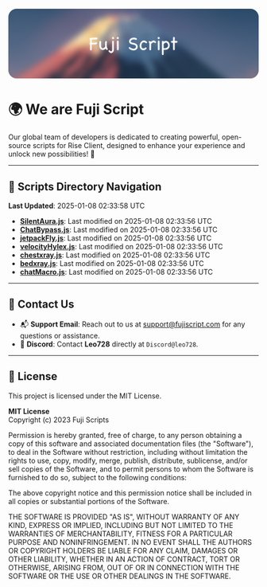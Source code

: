 ![Banner](.github/b.webp)

# 🌍 **We are Fuji Script**

Our global team of developers is dedicated to creating powerful, open-source scripts for Rise Client, designed to enhance your experience and unlock new possibilities! 🌟

---
<!-- SCRIPTS_NAVIGATION_START -->
## 📂 **Scripts Directory Navigation**

**Last Updated**: 2025-01-08 02:33:58 UTC

- **[SilentAura.js](scripts/SilentAura.js)**: Last modified on 2025-01-08 02:33:56 UTC
- **[ChatBypass.js](scripts/ChatBypass.js)**: Last modified on 2025-01-08 02:33:56 UTC
- **[jetpackFly.js](scripts/jetpackFly.js)**: Last modified on 2025-01-08 02:33:56 UTC
- **[velocityHylex.js](scripts/velocityHylex.js)**: Last modified on 2025-01-08 02:33:56 UTC
- **[chestxray.js](scripts/chestxray.js)**: Last modified on 2025-01-08 02:33:56 UTC
- **[bedxray.js](scripts/bedxray.js)**: Last modified on 2025-01-08 02:33:56 UTC
- **[chatMacro.js](scripts/chatMacro.js)**: Last modified on 2025-01-08 02:33:56 UTC

<!-- SCRIPTS_NAVIGATION_END -->

---

## 💬 **Contact Us**  
- 📬 **Support Email**: Reach out to us at [support@fujiscript.com](mailto:support@fujiscript.com) for any questions or assistance.  
- 💬 **Discord**: Contact **Leo728** directly at `Discord@leo728`.

---

## 📜 **License**

This project is licensed under the MIT License.  

**MIT License**  
Copyright (c) 2023 Fuji Scripts  

Permission is hereby granted, free of charge, to any person obtaining a copy of this software and associated documentation files (the "Software"), to deal in the Software without restriction, including without limitation the rights to use, copy, modify, merge, publish, distribute, sublicense, and/or sell copies of the Software, and to permit persons to whom the Software is furnished to do so, subject to the following conditions:  

The above copyright notice and this permission notice shall be included in all copies or substantial portions of the Software.  

THE SOFTWARE IS PROVIDED "AS IS", WITHOUT WARRANTY OF ANY KIND, EXPRESS OR IMPLIED, INCLUDING BUT NOT LIMITED TO THE WARRANTIES OF MERCHANTABILITY, FITNESS FOR A PARTICULAR PURPOSE AND NONINFRINGEMENT. IN NO EVENT SHALL THE AUTHORS OR COPYRIGHT HOLDERS BE LIABLE FOR ANY CLAIM, DAMAGES OR OTHER LIABILITY, WHETHER IN AN ACTION OF CONTRACT, TORT OR OTHERWISE, ARISING FROM, OUT OF OR IN CONNECTION WITH THE SOFTWARE OR THE USE OR OTHER DEALINGS IN THE SOFTWARE.  
